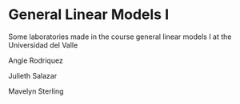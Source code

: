 # General Linear Models I
Some laboratories made in the course general linear models I at the Universidad del Valle

Angie Rodriquez

Julieth Salazar

Mavelyn Sterling

